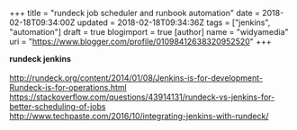 +++
title = "rundeck job scheduler and runbook automation"
date = 2018-02-18T09:34:00Z
updated = 2018-02-18T09:34:36Z
tags = ["jenkins", "automation"]
draft = true
blogimport = true 
[author]
	name = "widyamedia"
	uri = "https://www.blogger.com/profile/01098412638320952520"
+++

<b>rundeck jenkins</b><br /><br />http://rundeck.org/content/2014/01/08/Jenkins-is-for-development-Rundeck-is-for-operations.html<br />https://stackoverflow.com/questions/43914131/rundeck-vs-jenkins-for-better-scheduling-of-jobs<br />http://www.techpaste.com/2016/10/integrating-jenkins-with-rundeck/<br /><br /><br />

